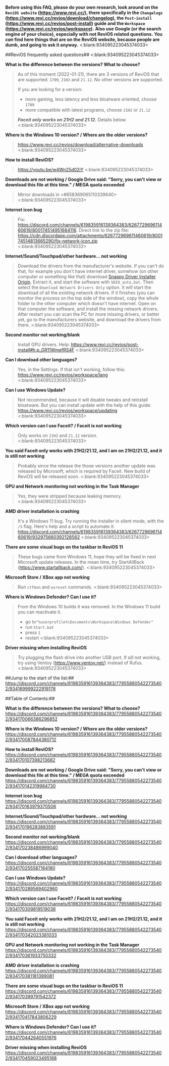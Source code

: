 **Before using this FAQ, please do your own research, look around on the `ReviOS website` (https://www.revi.cc/), there specifically in the  `Changelogs` (https://www.revi.cc/revios/download/changelog), the `Post-install` (https://www.revi.cc/revios/post-install) guide and the `Workspace` (https://www.revi.cc/revios/workspace).**
**Also use Google (or the search engine of your choice), especially with not ReviOS related questions.** 
**You _can_ find here things that are on the ReviOS website, because people are dumb, and going to ask it anyway.**
<:blank:934095223045374033>

##ReviOS frequently asked questions##
<:blank:934095223045374033>

**What is the difference between the versions? What to choose?**
> As of this moment (2022-01-21), there are 3 versions of ReviOS that are supported: `1709`, `21H2` and `21.12`. No other versions are supported.
> 
> If you are looking for a version:
> - more gaming, less latency and less bloatware oriented, choose `1709`
> - more compatible with latest programs, choose `21H2` or `21.12`
> 
> **_Faceit only works on 21H2 and 21.12._** Details below.
<:blank:934095223045374033>

**Where is the Windows 10 version? / Where are the older versions?**
> https://www.revi.cc/revios/download/alternative-downloads
<:blank:934095223045374033>

**How to install ReviOS?**
> https://youtu.be/w4Wn25d02iY
<:blank:934095223045374033>

**Downloads are not working / Google Drive said: "Sorry, you can't view or download this file at this time." / MEGA quota exceeded**
> Mirror downloads in <#658369065110339640>
<:blank:934095223045374033>

**Internet icon bug**
> Fix: https://discord.com/channels/619835916139364383/626772969611460619/800174514951684116. 
> Direct link to the zip file: https://cdn.discordapp.com/attachments/626772969611460619/800174514813665290/fix-network-icon.zip
<:blank:934095223045374033>

**Internet/Sound/Touchpad/other hardware... not working**
> Download the drivers from the manufacturer's website.
> If you can't do that, for example you don't have internet driver, somehow (on other computer or something like that) download [Snappy Driver Installer Origin](https://www.snappy-driver-installer.org/). 
> Extract it, and start the software with `SDIO_auto.bat`. Then select the `Download Network Drivers Only` option. It will start the download of all the existing network drivers. 
> If it finishes (you can monitor the process on the top side of the window), copy the whole folder to the other computer which doesn't have internet. Open on that computer the software, and install the missing network drivers. After restart you can scan the PC for more missing drivers, or better yet, go to the manufacturers website, and download the drivers from there.
<:blank:934095223045374033>

**Second monitor not working/blank**
> Install GPU drivers. Help: https://www.revi.cc/revios/post-install#h.p_GR11WmefRS4F
<:blank:934095223045374033>

**Can I download other languages?**
> Yes, in the Settings. If that isn't working, follow this: https://www.revi.cc/revios/workspace/lang
<:blank:934095223045374033>

**Can I use Windows Update?**
> Not recommended, because it will disable tweaks and reinstall bloatware.
> But you can install update with the help of this guide: https://www.revi.cc/revios/workspace/updating
<:blank:934095223045374033>

**Which version can I use Faceit? / Faceit is not working**
> Only works on `21H2` and `21.12` version.
<:blank:934095223045374033>

**You said Faceit only works with 21H2/21.12, and I am on 21H2/21.12, and it is still not working**
> Probably since the release the those versions another update was released by Microsoft, which is required by Faceit. New build of ReviOS will be released soon.
<:blank:934095223045374033>

**GPU and Network monitoring not working in the Task Manager**
> Yes, they were stripped because leaking memory.
<:blank:934095223045374033>

**AMD driver installation is crashing**
> It's a Windows 11 bug. Try running the installer in silent mode, with the `/S` flag. 
> Here's help and a script to automate it: https://discord.com/channels/619835916139364383/626772969611460619/932975660392128562
<:blank:934095223045374033>

**There are some visual bugs on the taskbar in ReviOS 11**
> These bugs came from Windows 11, hope they will be fixed in next Microsoft update releases.
> In the mean time, try StartAllBack (https://www.startallback.com/).
<:blank:934095223045374033>

**Microsoft Store / XBox app not working**
> Run `ctfmon` and `wsreset` commands.
<:blank:934095223045374033>

**Where is Windows Defender? Can I use it?**
> From the Windows 10 builds it was removed.
> In the Windows 11 build you can reactivate it.
> - go to`"%userprofile%\Documents\Workspace\Windows Defender"`
> - run `Start.bat`
> - press `1`
> - restart
<:blank:934095223045374033>

**Driver missing when installing ReviOS**
> Try plugging the flash drive into another USB port. If sill not working, try using Ventoy (https://www.ventoy.net/) instead of Rufus.
<:blank:934095223045374033>

##Jump to the start of the list:## 
https://discord.com/channels/619835916139364383/779558805422735402/934169999222919178

##Table of Contents:##

**What is the difference between the versions? What to choose?**
https://discord.com/channels/619835916139364383/779558805422735402/934170066386296852

**Where is the Windows 10 version? / Where are the older versions?**
https://discord.com/channels/619835916139364383/779558805422735402/934170087844380712

**How to install ReviOS?**
https://discord.com/channels/619835916139364383/779558805422735402/934170107398213682

**Downloads are not working / Google Drive said: "Sorry, you can't view or download this file at this time." / MEGA quota exceeded**
https://discord.com/channels/619835916139364383/779558805422735402/934170142319984730

**Internet icon bug**
https://discord.com/channels/619835916139364383/779558805422735402/934170163979370506

**Internet/Sound/Touchpad/other hardware... not working**
https://discord.com/channels/619835916139364383/779558805422735402/934170196283883591

**Second monitor not working/blank**
https://discord.com/channels/619835916139364383/779558805422735402/934170238486999040

**Can I download other languages?**
https://discord.com/channels/619835916139364383/779558805422735402/934170255587164180

**Can I use Windows Update?**
https://discord.com/channels/619835916139364383/779558805422735402/934170289569402960

**Which version can I use Faceit? / Faceit is not working**
https://discord.com/channels/619835916139364383/779558805422735402/934170309819519036

**You said Faceit only works with 21H2/21.12, and I am on 21H2/21.12, and it is still not working**
https://discord.com/channels/619835916139364383/779558805422735402/934170342023381033

**GPU and Network monitoring not working in the Task Manager**
https://discord.com/channels/619835916139364383/779558805422735402/934170361933750332

**AMD driver installation is crashing**
https://discord.com/channels/619835916139364383/779558805422735402/934170381181399081

**There are some visual bugs on the taskbar in ReviOS 11**
https://discord.com/channels/619835916139364383/779558805422735402/934170399791542372

**Microsoft Store / XBox app not working**
https://discord.com/channels/619835916139364383/779558805422735402/934170417843806229

**Where is Windows Defender? Can I use it?**
https://discord.com/channels/619835916139364383/779558805422735402/934170442640551976

**Driver missing when installing ReviOS**
https://discord.com/channels/619835916139364383/779558805422735402/934170459023495168